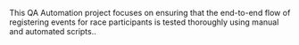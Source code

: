 This QA Automation project focuses on ensuring that the end-to-end flow of registering events for race participants is tested thoroughly using manual and automated scripts..
